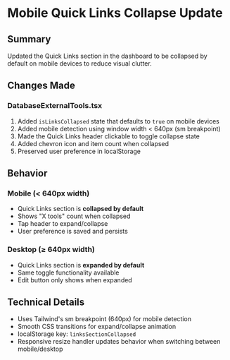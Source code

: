 # Mobile Quick Links Collapse Update

## Summary
Updated the Quick Links section in the dashboard to be collapsed by default on mobile devices to reduce visual clutter.

## Changes Made

### DatabaseExternalTools.tsx
1. Added `isLinksCollapsed` state that defaults to `true` on mobile devices
2. Added mobile detection using window width < 640px (sm breakpoint)
3. Made the Quick Links header clickable to toggle collapse state
4. Added chevron icon and item count when collapsed
5. Preserved user preference in localStorage

## Behavior

### Mobile (< 640px width)
- Quick Links section is **collapsed by default**
- Shows "X tools" count when collapsed
- Tap header to expand/collapse
- User preference is saved and persists

### Desktop (≥ 640px width)
- Quick Links section is **expanded by default**
- Same toggle functionality available
- Edit button only shows when expanded

## Technical Details
- Uses Tailwind's sm breakpoint (640px) for mobile detection
- Smooth CSS transitions for expand/collapse animation
- localStorage key: `linksSectionCollapsed`
- Responsive resize handler updates behavior when switching between mobile/desktop
